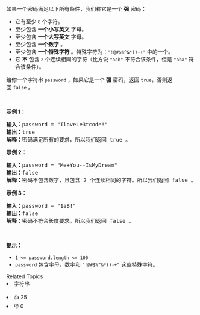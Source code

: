 <p>如果一个密码满足以下所有条件，我们称它是一个 <strong>强</strong>&nbsp;密码：</p>

<ul> 
 <li>它有至少 <code>8</code>&nbsp;个字符。</li> 
 <li>至少包含 <strong>一个小写英文</strong>&nbsp;字母。</li> 
 <li>至少包含 <strong>一个大写英文</strong>&nbsp;字母。</li> 
 <li>至少包含 <strong>一个数字</strong>&nbsp;。</li> 
 <li>至少包含 <strong>一个特殊字符</strong>&nbsp;。特殊字符为：<code>"!@#$%^&amp;*()-+"</code>&nbsp;中的一个。</li> 
 <li>它 <strong>不</strong>&nbsp;包含&nbsp;<code>2</code>&nbsp;个连续相同的字符（比方说&nbsp;<code>"aab"</code>&nbsp;不符合该条件，但是&nbsp;<code>"aba"</code>&nbsp;符合该条件）。</li> 
</ul>

<p>给你一个字符串&nbsp;<code>password</code>&nbsp;，如果它是一个&nbsp;<strong>强</strong>&nbsp;密码，返回&nbsp;<code>true</code>，否则返回&nbsp;<code>false</code>&nbsp;。</p>

<p>&nbsp;</p>

<p><strong>示例 1：</strong></p>

<pre><b>输入：</b>password = "IloveLe3tcode!"
<b>输出：</b>true
<b>解释：</b>密码满足所有的要求，所以我们返回 true 。
</pre>

<p><strong>示例 2：</strong></p>

<pre><b>输入：</b>password = "Me+You--IsMyDream"
<b>输出：</b>false
<b>解释：</b>密码不包含数字，且包含 2 个连续相同的字符。所以我们返回 false 。
</pre>

<p><strong>示例 3：</strong></p>

<pre><b>输入：</b>password = "1aB!"
<b>输出：</b>false
<b>解释：</b>密码不符合长度要求。所以我们返回 false 。</pre>

<p>&nbsp;</p>

<p><strong>提示：</strong></p>

<ul> 
 <li><code>1 &lt;= password.length &lt;= 100</code></li> 
 <li><code>password</code>&nbsp;包含字母，数字和&nbsp;<code>"!@#$%^&amp;*()-+"</code>&nbsp;这些特殊字符。</li> 
</ul>

<div><div>Related Topics</div><div><li>字符串</li></div></div><br><div><li>👍 25</li><li>👎 0</li></div>